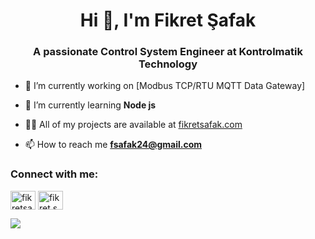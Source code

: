 <h1 align="center">Hi 👋, I'm Fikret Şafak</h1>
<h3 align="center">A passionate Control System Engineer at Kontrolmatik Technology</h3>

- 🔭 I’m currently working on [Modbus TCP/RTU MQTT Data Gateway]

- 🌱 I’m currently learning **Node js**

- 👨‍💻 All of my projects are available at [fikretsafak.com](fikretsafak.com)

- 📫 How to reach me **fsafak24@gmail.com**

<h3 align="left">Connect with me:</h3>
<p align="left">
<a href="https://linkedin.com/in/fikretsafak" target="blank"><img align="center" src="https://raw.githubusercontent.com/rahuldkjain/github-profile-readme-generator/master/src/images/icons/Social/linked-in-alt.svg" alt="fikretsafak" height="30" width="40" /></a>
<a href="https://instagram.com/fikret.safak" target="blank"><img align="center" src="https://raw.githubusercontent.com/rahuldkjain/github-profile-readme-generator/master/src/images/icons/Social/instagram.svg" alt="fikret.safak" height="30" width="40" /></a>
</p>



<p><img align="center" src="https://github-readme-stats.vercel.app/api?username=fikretsafak&show_icons=true&theme=tokyonight" /></p>
